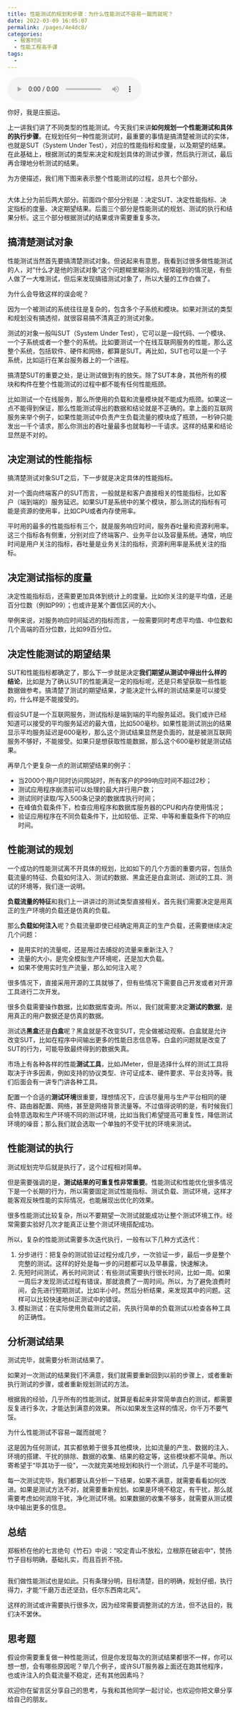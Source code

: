 ```yaml
---
title: 性能测试的规划和步骤：为什么性能测试不容易一蹴而就呢？
date: 2022-03-09 16:05:07
permalink: /pages/4e4dc8/
categories:
  - 极客时间
  - 性能工程高手课
tags:
  - 
---
```

<audio title="10.性能测试的规划和步骤：为什么性能测试不容易一蹴而就呢？" src="https://static001.geekbang.org/resource/audio/bc/6f/bcf012e5227094132d74df187e338f6f.mp3" controls="controls"></audio> 
<p>你好，我是庄振运。</p><p>上一讲我们讲了不同类型的性能测试。今天我们来讲<strong>如何规划一个性能测试和具体的执行步骤</strong>。在规划任何一种性能测试时，最重要的事情是搞清楚被测试的实体，也就是SUT（System Under Test），对应的性能指标和度量，以及期望的结果。在此基础上，根据测试的类型来决定和规划具体的测试步骤，然后执行测试，最后再合理地分析测试的结果。</p><p>为方便描述，我们用下图来表示整个性能测试的过程，总共七个部分。</p><p><img src="https://static001.geekbang.org/resource/image/72/38/72857508b6a54ce2da0467ce9249c138.png" alt=""></p><p>大体上分为前后两大部分。前面四个部分分别是：决定SUT、决定性能指标、决定指标的度量、决定期望结果。后面三个部分是性能测试的规划、测试的执行和结果分析。这三个部分根据测试的结果或许需要重复多次。</p><h2>搞清楚测试对象</h2><p>性能测试当然首先要搞清楚测试对象。但说起来有意思，我看到过很多做性能测试的人，对“什么才是他的测试对象”这个问题糊里糊涂的。经常碰到的情况是，有些人做了一大堆测试，但后来发现搞错测试对象了，所以大量的工作白做了。</p><p>为什么会导致这样的误会呢？</p><p>因为一个被测试的系统往往是复杂的，包含多个子系统和模块。如果对测试的类型和规划没有搞透彻，就很容易搞不清真正的测试对象。</p><p>测试的对象一般叫SUT（System Under Test），它可以是一段代码、一个模块、一个子系统或者一个整个的系统。比如要测试一个在线互联网服务的性能，那么这整个系统，包括软件、硬件和网络，都算是SUT。再比如，SUT也可以是一个子系统，比如运行在某台服务器上的一个进程。</p><!-- [[[read_end]]] --><p>搞清楚SUT的重要之处，是让测试做到有的放矢。除了SUT本身，其他所有的模块和构件在整个性能测试的过程中都不能有任何性能瓶颈。</p><p>比如测试一个在线服务，那么所使用的负载和流量模块就不能成为瓶颈。如果这一点不能得到保证，那么性能测试得出的数据和结论就是不正确的。拿上面的互联网服务来举个例子，如果性能测试中负责产生负载流量的模块成了瓶颈，一秒钟只能发出一千个请求，那么你测出的吞吐量最多也就每秒一千请求。这样的结果和结论显然是不对的。</p><h2>决定测试的性能指标</h2><p>搞清楚测试对象SUT之后，下一步就是决定具体的性能指标。</p><p>对一个面向终端客户的SUT而言，一般就是和客户直接相关的性能指标，比如客户（端到端的）服务延迟。如果SUT是系统中的某个模块，那么测试的指标有可能是资源的使用率，比如CPU或者内存使用率。</p><p>平时用的最多的性能指标有三个，就是服务响应时间，服务吞吐量和资源利用率。这三个指标各有侧重，分别对应了终端客户、业务平台以及容量系统。通常，响应时间是用户关注的指标，吞吐量是业务关注的指标，资源利用率是系统关注的指标。</p><h2>决定测试指标的度量</h2><p>决定性能指标后，还需要更加具体到统计上的度量。比如你关注的是平均值，还是百分位数（例如P99）；也或许是某个置信区间的大小。</p><p>举例来说，对服务响应时间延迟的指标而言，一般需要同时考虑平均值、中位数和几个高端的百分位数，比如99百分位。</p><h2>决定性能测试的期望结果</h2><p>SUT和性能指标都确定了，那么下一步就是决定<strong>我们期望从测试中得出什么样的结论</strong>，比如是为了确认SUT的性能满足一定的指标呢，还是只希望获取一些性能数据做参考。搞清楚了测试的期望结果，才能决定什么样的测试结果是可以接受的，什么样是不能接受的。</p><p>假设SUT是一个互联网服务，测试指标是端到端的平均服务延迟。我们或许已经知道可以接受的平均服务延迟的最大值，比如500毫秒。如果性能测试测出的结果显示平均服务延迟是600毫秒，那么这个测试结果显然是负面的，就是被测互联网服务不够好，不能接受。如果只是想获取性能数据，那么这个600毫秒就是测试结果。</p><p>再举几个更复杂一点的测试期望结果的例子：</p><ul>
<li>当2000个用户同时访问网站时，所有客户的P99响应时间不超过2秒；</li>
<li>测试应用程序崩溃前可以处理的最大并行用户数；</li>
<li>测试同时读取/写入500条记录的数据库执行时间；</li>
<li>在峰值负载条件下，检查应用程序和数据库服务器的CPU和内存使用情况；</li>
<li>验证应用程序在不同负载条件下，比如较低、正常、中等和重载条件下的响应时间。</li>
</ul><h2>性能测试的规划</h2><p>一个成功的性能测试离不开具体的规划，比如如下的几个方面的重要内容，包括负载流量的特征、负载如何注入、测试的数据、黑盒还是白盒测试、测试的工具、测试的环境等，我们逐一说明。</p><p><strong>负载流量的特征</strong>和我们上一讲讲过的测试类型直接相关。首先我们需要决定是用真正的生产环境的负载还是仿真的负载。</p><p>那么<strong>负载如何注入</strong>呢？负载流量即使已经确定用真正的生产负载，还需要继续决定几个问题：</p><ul>
<li>是用实时的流量呢，还是用过去捕捉的流量来重新注入？</li>
<li>流量的大小，是完全模拟生产环境呢，还是加大负载。</li>
<li>如果不使用实时生产流量，那么如何注入呢？</li>
</ul><p>很多情况下，直接采用开源的工具就够了，但有些情况下需要自己开发或者对开源工具进行二次开发。</p><p>很多负载需要操作数据，比如数据库查询。所以，我们就需要决定<strong>测试的数据</strong>，是用真正的用户数据还是仿真的数据。</p><p>测试选<strong>黑盒</strong>还是<strong>白盒</strong>呢？黑盒就是不改变SUT，完全做被动观察。白盒就是允许改变SUT，比如在程序中间输出更多的性能日志信息等。白盒的问题就是改变了SUT的行为，可能导致最终得到的数据失真。</p><p>市场上有各种各样的性能<strong>测试工具</strong>，比如JMeter，但是选择什么样的测试工具将取决于许多因素，例如支持的协议类型、许可证成本、硬件要求、平台支持等。我们后面会有一讲专门讲各种工具。</p><p>配置一个合适的<strong>测试环境</strong>很重要，理想情况下，应该尽量用与生产平台相同的硬件、路由器配置、网络，甚至是网络背景流量等。不过值得说明的是，有时候我们会特意选取和生产环境不同的测试环境，比如当我们希望提高可重复性，降低测试环境的噪音；那么我们就会选取一个单独的不受干扰的环境来测试。</p><h2>性能测试的执行</h2><p>测试规划完毕后就是执行了，这个过程相对简单。</p><p>但是需要强调的是，<strong>测试结果的可重复性非常重要</strong>。性能测试和性能优化很多情况下是一个长期的行为，所以需要固定测试性能指标、测试负载、测试环境，这样才能客观反映性能的实际情况，也能展现出优化的效果。</p><p>很多性能测试比较复杂，所以不要期望一次测试就能成功让整个测试环境工作。经常需要实验好几次才能真正让整个测试环境搭配成功。</p><p>所以，复杂的性能测试需要多次迭代执行，一般有以下几种方式迭代：</p><ol>
<li>分步进行：把复杂的测试验证过程分成几步，一次验证一步，最后一步是整个完整的测试。这样的好处是每一步的问题都可以及早暴露，快速解决。</li>
<li>先短时间测试，再长时间测试：有些测试需要执行很长时间，比如一周。如果一周后才发现测试过程有错误，那就浪费了一周时间。所以，为了避免浪费时间，会先进行短期测试，比如半小时。然后分析结果，来发现其中的问题。这样可以比较快速地纠正测试中的错误。</li>
<li>模拟测试：在实际使用负载测试之前，先执行简单的负载测试以检查各种工具的正确性。</li>
</ol><h2>分析测试结果</h2><p>测试完毕，就需要分析测试结果了。</p><p>如果对一次测试的结果我们不满意，我们就需要重新回到以前的步骤上，或者重新执行测试的步骤，或者重新规划测试的方法。</p><p>根据我的经验，几乎所有的性能测试，就算是看起来非常简单直白的测试，都需要反复进行多次，才能达到满意的效果。 所以如果发生这样的情况，你千万不要气馁。</p><p>为什么性能测试不容易一蹴而就呢？</p><p>这是因为任何测试，其实都依赖于很多其他模块，比如流量的产生、数据的注入、环境的搭建、干扰的排除、数据的收集、结果的稳定等，这些模块都不简单。所以寄希望于“毕其功于一役”，一次就完美地规划和执行一个测试，几乎是不可能的。</p><p>每一次测试完毕，我们都要认真分析一下结果，如果不满意，就需要看看如何改进。如果是测试方法不对，就需要重新规划。如果是环境不稳定，有干扰，那么就需要考虑如何消除干扰，净化测试环境。如果数据的收集不够多，就需要从测试模块中输出更多的信息。</p><h2>总结</h2><p>郑板桥在他的七言绝句《竹石》中说：“咬定青山不放松，立根原在破岩中“，赞扬竹子目标明确，基础扎实，而且百折不挠。</p><p><img src="https://static001.geekbang.org/resource/image/a4/8c/a41d275dbe54a1034eb1de44b9cab38c.png" alt=""></p><p>我们做性能测试也是如此。只有条理分明，目标清楚，目的明确，规划仔细，执行得力，才能“千磨万击还坚劲，任尔东西南北风“。</p><p>这样的测试或许需要执行很多次，因为经常需要调整测试的方法，但不达目的，我们决不罢休。</p><h2>思考题</h2><p>假设你需要重复做一种性能测试，但是你发现每次的测试结果都很不一样，你可以想一想，会有哪些原因呢？举几个例子，或许SUT服务器上面还在跑其他程序，也或许注入的负载流量不稳定，还有其他因素吗？</p><p>欢迎你在留言区分享自己的思考，与我和其他同学一起讨论，也欢迎你把文章分享给自己的朋友。</p>
